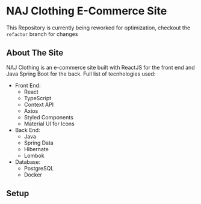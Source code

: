 # NAJ Clothing E-Commerce Site

This Repository is currently being reworked for optimization, checkout the `refactor` branch for changes

## About The Site
  NAJ Clothing is an e-commerce site built with ReactJS for the front end and Java Spring Boot for the back.
  Full list of tecnhologies used:
  * Front End:
    - React
    - TypeScript
    - Context API
    - Axios
    - Styled Components 
    - Material UI for Icons
  * Back End:
    - Java
    - Spring Data
    - Hibernate
    - Lombok
  * Database:
    - PostgreSQL
    - Docker

## Setup

